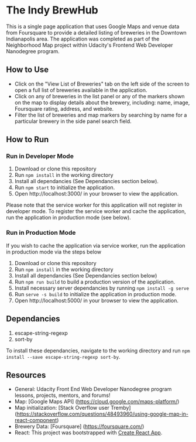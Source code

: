 # The Indy BrewHub
This is a single page application that uses Google Maps and venue data from Foursquare to provide a detailed listing of breweries in the Downtown Indianapolis area. The application was completed as part of the Neighborhood Map project within Udacity's Frontend Web Developer Nanodegree program.

## How to Use
* Click on the "View List of Breweries" tab on the left side of the screen to open a full list of breweries available in the application.
* Click on any of breweries in the list panel or any of the markers shown on the map to display details about the brewery, including: name, image, Foursquare rating, address, and website.
* Filter the list of breweries and map markers by searching by name for a particular brewery in the side panel search field.

## How to Run

### Run in Developer Mode
1. Download or clone this repository
2. Run ```npm install``` in the working directory
3. Install all dependancies (See Dependancies section below).
4. Run ```npm start``` to initialize the application.
5. Open http://localhost:3000/ in your browser to view the application.

Please note that the service worker for this application will not register in developer mode. To register the service worker and cache the application, run the application in production mode (see below).

### Run in Production Mode
If you wish to cache the application via service worker, run the application in production mode via the steps below
1. Download or clone this repository
2. Run ```npm install``` in the working directory
3. Install all dependancies (See Dependancies section below)
4. Run ```npm run build``` to build a production version of the application.
5. Install necessary server dependancies by running ```npm install -g serve```
6. Run ```serve -s build``` to initialize the application in production mode.
5. Open http://localhost:5000/ in your browser to view the application.

## Dependancies
1. escape-string-regexp
2. sort-by

To install these dependancies, navigate to the working directory and run ```npm install --save escape-string-regexp sort-by```.

## Resources
* General: Udacity Front End Web Developer Nanodegree program lessons, projects, mentors, and forums!
* Map: [Google Maps API] (https://cloud.google.com/maps-platform/)
* Map initialization: [Stack Overflow user Tremby] (https://stackoverflow.com/questions/48493960/using-google-map-in-react-component)
* Brewery Data: [Foursquare] (https://foursquare.com/)
* React: This project was bootstrapped with [Create React App](https://github.com/facebookincubator/create-react-app).
